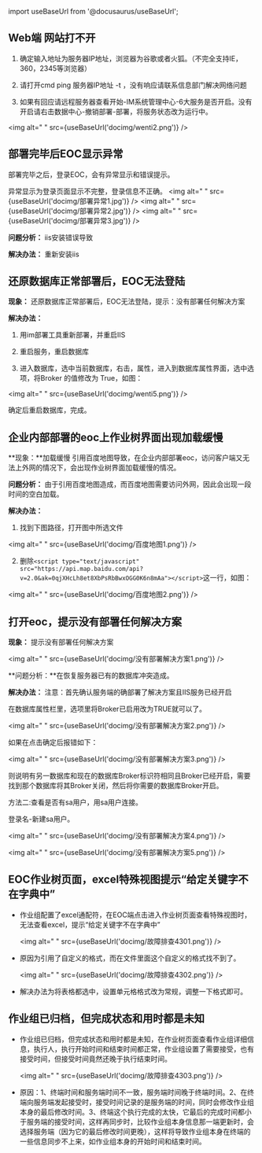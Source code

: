 import useBaseUrl from '@docusaurus/useBaseUrl';

## Web端 网站打不开

1. 确定输入地址为服务器IP地址，浏览器为谷歌或者火狐。（不完全支持IE，360，2345等浏览器）

2. 请打开cmd ping 服务器IP地址 -t ，没有响应请联系信息部门解决网络问题

3. 如果有回应请远程服务器查看开始-IM系统管理中心-6大服务是否开启。没有开启请右击数据中心-撤销部署-部署，将服务状态改为运行中。

<img alt=" " src={useBaseUrl('docimg/wenti2.png')} />

## 部署完毕后EOC显示异常

部署完毕之后，登录EOC，会有异常显示和错误提示。

异常显示为登录页面显示不完整，登录信息不正确。
<img alt=" " src={useBaseUrl('docimg/部署异常1.jpg')} />
<img alt=" " src={useBaseUrl('docimg/部署异常2.jpg')} />
<img alt=" " src={useBaseUrl('docimg/部署异常3.jpg')} />

**问题分析：** iis安装错误导致

**解决办法：** 重新安装iis

## 还原数据库正常部署后，EOC无法登陆

**现象：** 还原数据库正常部署后，EOC无法登陆，提示：没有部署任何解决方案

**解决办法：**

1. 用im部署工具重新部署，并重启IIS

2. 重启服务，重启数据库

3. 进入数据库，选中当前数据库，右击，属性，进入到数据库属性界面，选中选项，将Broker 的值修改为 True，如图：

<img alt=" " src={useBaseUrl('docimg/wenti5.png')} />

确定后重启数据库，完成。

## 企业内部部署的eoc上作业树界面出现加载缓慢

**现象：**加载缓慢 引用百度地图导致，在企业内部部署eoc，访问客户端又无法上外网的情况下，会出现作业树界面加载缓慢的情况。

**问题分析：** 由于引用百度地图造成，而百度地图需要访问外网，因此会出现一段时间的空白加载。

**解决办法：**

1. 找到下图路径，打开图中所选文件

<img alt=" " src={useBaseUrl('docimg/百度地图1.png')} />

2. 删除`<script type="text/javascript" src="https://api.map.baidu.com/api?v=2.0&ak=0qjXHcLh8et8XbPsRbBwxOGG0K6n8mAa"></script>`这一行，如图：

<img alt=" " src={useBaseUrl('docimg/百度地图2.png')} />

## 打开eoc，提示没有部署任何解决方案

**现象：** 提示没有部署任何解决方案

<img alt=" " src={useBaseUrl('docimg/没有部署解决方案1.png')} />

**问题分析：**在恢复服务器已有的数据库冲突造成。

**解决办法：** 注意：首先确认服务端的确部署了解决方案且IIS服务已经开启

在数据库属性栏里，选项里将Broker已启用改为TRUE就可以了。

<img alt=" " src={useBaseUrl('docimg/没有部署解决方案2.png')} />

如果在点击确定后报错如下：

<img alt=" " src={useBaseUrl('docimg/没有部署解决方案3.png')} />

则说明有另一数据库和现在的数据库Broker标识符相同且Broker已经开启，需要找到那个数据库将其Broker关闭，然后将你需要的数据库Broker开启。

方法二:查看是否有sa用户，用sa用户连接。

登录名-新建sa用户。

<img alt=" " src={useBaseUrl('docimg/没有部署解决方案4.png')} />

<img alt=" " src={useBaseUrl('docimg/没有部署解决方案5.png')} />

## EOC作业树页面，excel特殊视图提示“给定关键字不在字典中”

* 作业组配置了excel通配符，在EOC端点击进入作业树页面查看特殊视图时，无法查看excel，提示“给定关键字不在字典中”

  <img alt=" " src={useBaseUrl('docimg/故障排查4301.png')} />

* 原因为引用了自定义的格式，而在文件里面这个自定义的格式找不到了。

  <img alt=" " src={useBaseUrl('docimg/故障排查4302.png')} />

* 解决办法为将表格都选中，设置单元格格式改为常规，调整一下格式即可。

## 作业组已归档，但完成状态和用时都是未知

* 作业组已归档，但完成状态和用时都是未知，在作业树页面查看作业组详细信息，执行人，执行开始时间和结束时间都正常，作业组设置了需要接受，也有接受时间，但接受时间竟然还晚于执行结束时间。

  <img alt=" " src={useBaseUrl('docimg/故障排查4303.png')} />

* 原因：1、终端时间和服务端时间不一致，服务端时间晚于终端时间。2、在终端向服务端发起接受时，接受时间记录的是服务端的时间，同时会修改作业组本身的最后修改时间。3、终端这个执行完成的太快，它最后的完成时间都小于服务端的接受时间，这样再同步时，比较作业组本身信息那一端更新时，会选择服务端（因为它的最后修改时间更晚），这样将导致作业组本身在终端的一些信息同步不上来，如作业组本身的开始时间和结束时间。
